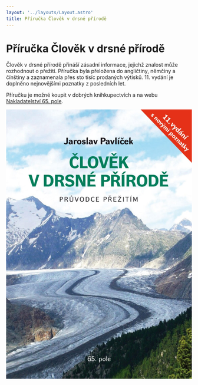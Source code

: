 ```yaml
---
layout: '../layouts/Layout.astro'
title: Příručka Člověk v drsné přírodě
---
```


# Příručka Člověk v drsné přírodě


Člověk v drsné přírodě přináší zásadní informace, jejichž znalost může rozhodnout o&nbsp;přežití. Příručka byla přeložena do angličtiny, němčiny a čínštiny a zaznamenala přes sto tisíc prodaných výtisků. 11. vydání je doplněno nejnovějšími poznatky z posledních let.

Příručku je možné koupit v dobrých knihkupectvích a na webu [Nakladatelství 65. pole](https://www.65pole.cz/kniha/clovek-v-drsne-prirode/).

![Příručka Člověk v drsné přírodě](../assets/prirucka.jpg)

